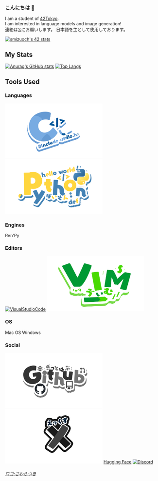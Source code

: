 ### こんにちは 👋

I am a student of [42Tokyo](https://42tokyo.jp/).  
I am interested in language models and image generation!  
連絡は[𝕏](https://twitter.com/ShotaroM8)にお願いします。
日本語を主として使用しております。

[![smizuoch's 42 stats](https://badge42.coday.fr/api/v2/clqlthx6l173001p4lm52sd1t/stats?cursusId=21&coalitionId=308)](https://profile.intra.42.fr/users/smizuoch)

## My Stats
[![Anurag's GitHub stats](https://github-readme-stats.vercel.app/api?username=smizuoch&show_icons=true&theme=merko&count_private=true)](https://github.com/anuraghazra/github-readme-stats)
[![Top Langs](https://github-readme-stats.vercel.app/api/top-langs/?username=smizuoch&layout=donut&theme=merko)](https://github.com/anuraghazra/github-readme-stats)

## Tools Used

### Languages
<a href="https://www.open-std.org/jtc1/sc22/wg14/"><img src="https://github.com/smizuoch/smizuoch/blob/main/images/C_all.png" alt="C" width="320" height="	180"></a>
<a href="https://www.python.org/"><img src="https://github.com/smizuoch/smizuoch/blob/main/images/Python.png" alt="Python" width="320" height="	180"></a>

### Engines
Ren'Py

### Editors
<a href="https://code.visualstudio.com/"><img src="https://github.com/SAWARATSUKI/ServiceLogos/blob/main/VisualStudioCode/VisualStudioCodeRound.png" alt="VisualStudioCode" width="320" height="	180"></a>
<a href="https://www.vim.org/"><img src="https://github.com/smizuoch/smizuoch/blob/main/images/VIMTRANS.png" alt="Vim" width="320" height="	180"></a>

### OS
Mac OS
Windows

### Social
<a href="https://github.com/smizuoch"><img src="https://github.com/smizuoch/smizuoch/blob/main/images/Github.png" alt="GitHub" width="320" height="	180"></a>
<a href="https://twitter.com/ShotaroM8"><img src="https://github.com/smizuoch/smizuoch/blob/main/images/X.png" alt="X" width="320" height="	180"></a>
[Hugging Face](https://huggingface.co/smizuoch)
<a href="https://discord.com/users/704998219020501043"><img src="https://github.com/SAWARATSUKI/ServiceLogos/blob/main/Discord/Discord.png" alt="Discord" width="320" height="	180"></a>

###### [ロゴ:さわらつき](https://github.com/SAWARATSUKI/ServiceLogos)

